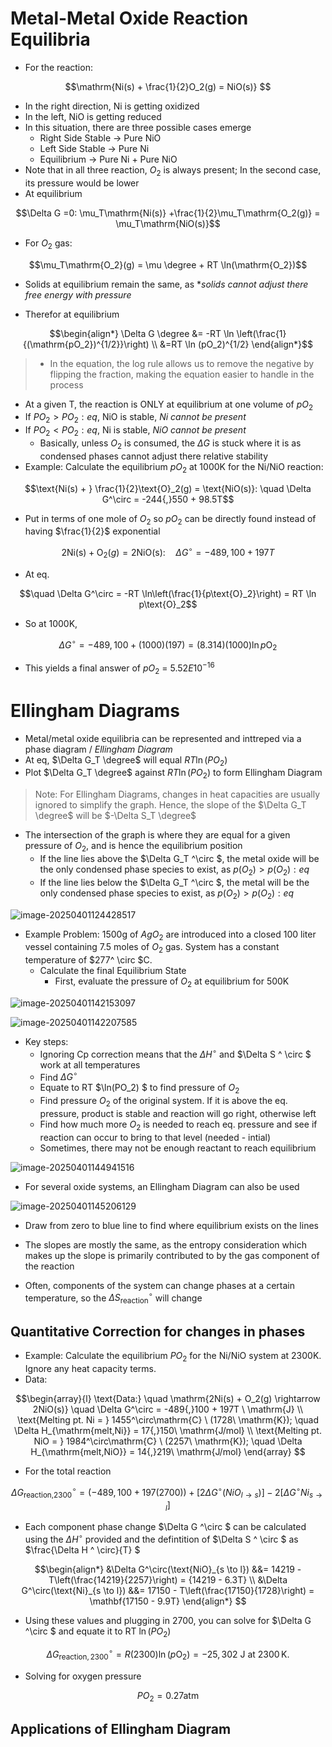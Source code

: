 # Metal-Metal Oxide Reaction Equilibria

- For the reaction:

```math
\mathrm{Ni(s) + \frac{1}{2}O_2(g) = NiO(s)} 
```

- In the right direction, Ni is getting oxidized
- In the left, NiO is getting reduced
- In this situation, there are three possible cases emerge
  - Right Side Stable -> Pure NiO
  - Left Side Stable -> Pure Ni
  - Equilibrium -> Pure Ni + Pure NiO
- Note that in all three reaction, $O_2$ is always present; In the second case, its pressure would be lower 
- At equilibrium

```math
\Delta G =0: \mu_T\mathrm{Ni(s)} +\frac{1}{2}\mu_T\mathrm{O_2(g)} = \mu_T\mathrm{NiO(s)}
```

- For $O_2$ gas:

```math
\mu_T\mathrm{O_2}(g) = \mu \degree + RT \ln(\mathrm{O_2})
```

- Solids at equilibrium remain the same, as **solids cannot adjust there free energy with pressure*

- Therefor at equilibrium

```math
\begin{align*}
\Delta G \degree &= -RT \ln \left(\frac{1}{(\mathrm{pO_2})^{1/2}}\right) \\ &=RT \ln (pO_2)^{1/2} 
\end{align*}
```

> - In the equation, the log rule allows us to remove the negative by flipping the fraction, making the equation easier to handle in the process

- At a given T, the reaction is ONLY at equilibrium at one volume of $pO_2$ 
- If $PO_2 > PO_{2}:eq$, NiO is stable, *Ni cannot be present*
- If $PO_2 < PO_2:eq$, Ni is stable, *NiO cannot be present*
  - Basically, unless $O_2$ is consumed, the $\Delta G$ is stuck where it is as condensed phases cannot adjust there relative stability 
- Example: Calculate the equilibrium $pO_2$ at 1000K for the Ni/NiO reaction:

```math
\text{Ni(s) + } \frac{1}{2}\text{O}_2(g) = \text{NiO(s)}: \quad \Delta G^\circ = -244{,}550 + 98.5T
```

- Put in terms of one mole of $O_2$ so $pO_2$ can be directly found instead of having $\frac{1}{2}$ exponential

```math
2\text{Ni(s)} + \text{O}_2(g) = 2\text{NiO(s)}: \quad \Delta G^\circ = -489,100 + 197T

```

- At eq.

```math
\quad \Delta G^\circ = -RT \ln\left(\frac{1}{p\text{O}_2}\right) = RT \ln p\text{O}_2
```

- So at 1000K,

```math
\Delta G^\circ = -489{,}100 + (1000)(197) = (8.314)(1000) \ln p\text{O}_2
```

- This yields a final answer of $pO_2$ = $5.52E10^{-16}$ 

# Ellingham Diagrams

- Metal/metal oxide equilibria can be represented and inttreped via a phase diagram / *Ellingham Diagram*
- At eq, $\Delta G_T \degree$ will equal $RT\ln(PO_2)$ 
- Plot $\Delta G_T \degree$ against $RT\ln(PO_2)$ to form Ellingham Diagram

> Note: For Ellingham Diagrams, changes in heat capacities are usually ignored to simplify the graph. Hence, the slope of the $\Delta G_T \degree$ will be $-\Delta S_T \degree$  

- The intersection of the graph is where they are equal for a given pressure of $O_2$, and is hence the equilibrium position
  - If the line lies above the $\Delta G_T ^\circ $, the metal oxide will be the only condensed phase species to exist, as $p(O_2) > p(O_2):eq$  
  - If the line lies below the $\Delta G_T ^\circ $, the metal will be the only condensed phase species to exist, as $p(O_2) > p(O_2):eq$  

![image-20250401124428517](assets/image-20250401124428517.png)

- Example Problem: 1500g of $AgO_2$ are introduced into a closed 100 liter vessel containing 7.5 moles of $O_2$ gas. System has a constant temperature of $277^ \circ $C. 
  - Calculate the final Equilibrium State
    - First, evaluate the pressure of $O_2$ at equilibrium for 500K

![image-20250401142153097](assets/image-20250401142153097.png)

![image-20250401142207585](assets/image-20250401142207585.png)

- Key steps:
  - Ignoring Cp correction means that the $\Delta H ^ \circ$ and $\Delta S ^ \circ $ work at all temperatures
  - Find $\Delta G ^ \circ$ 
  - Equate to RT $\ln(PO_2) $ to find pressure of $O_2$ 
  - Find pressure $O_2$ of the original system. If it is above the eq. pressure, product is stable and reaction will go right, otherwise left
  - Find how much more $O_2$ is needed to reach eq. pressure and see if reaction can occur to bring to that level (needed - intial)
  - Sometimes, there may not be enough reactant to reach equilibrium

![image-20250401144941516](assets/image-20250401144941516.png)

- For several oxide systems, an Ellingham Diagram can also be used

![image-20250401145206129](assets/image-20250401145206129.png)

- Draw from zero to blue line to find where equilibrium exists on the lines

- The slopes are mostly the same, as the entropy consideration which makes up the slope is primarily contributed to by the gas component of the reaction
- Often, components of the system can change phases at a certain temperature, so the $\Delta S ^ \circ _ \text{reaction}$ will change

## Quantitative Correction for changes in phases

- Example: Calculate the equilibrium $PO_2$ for the Ni/NiO system at 2300K. Ignore any heat capacity terms.
- Data:

```math
\begin{array}{l}
\text{Data:} \quad \mathrm{2Ni(s) + O_2(g) \rightarrow 2NiO(s)} \quad \Delta G^\circ = -489{,}100 + 197T \ \mathrm{J} \\
\text{Melting pt. Ni = } 1455^\circ\mathrm{C} \ (1728\ \mathrm{K}); \quad \Delta H_{\mathrm{melt,Ni}} = 17{,}150\ \mathrm{J/mol} \\
\text{Melting pt. NiO = } 1984^\circ\mathrm{C} \ (2257\ \mathrm{K}); \quad \Delta H_{\mathrm{melt,NiO}} = 14{,}219\ \mathrm{J/mol}
\end{array}


```

- For the total reaction

```math
\Delta G ^ \circ _{\text{reaction,2300}} = (-489,100+197(2700)) +[2\Delta G ^\circ (NiO_{l \to s})] -2[\Delta G^ \circ Ni_{s \to l }]
```

- Each component phase change $\Delta G ^\circ $ can be calculated using the $\Delta H^\circ$ provided and the defintition of $\Delta S ^ \circ $ as $\frac{\Delta H ^ \circ}{T} $ 

```math
\begin{align*}
&\Delta G^\circ(\text{NiO}_{s \to l}) &&= 14219 - T\left(\frac{14219}{2257}\right) = {14219 - 6.3T} \\
&\Delta G^\circ(\text{Ni}_{s \to l}) &&= 17150 - T\left(\frac{17150}{1728}\right) = \mathbf{17150 - 9.9T}
\end{align*}

```

- Using these values and plugging in 2700, you can solve for $\Delta G ^\circ $ and equate it to RT $\ln (PO_2)$ 

```math
\Delta G^\circ_{\text{reaction}, 2300} = R(2300)\ln\left({p\mathrm{O}_2}\right) = -25{,}302~\mathrm{J} \text{ at } 2300\,\mathrm{K}.

```

- Solving for oxygen pressure

```math
PO_2 = 0.27 \text{atm}
```

## Applications of Ellingham Diagram

